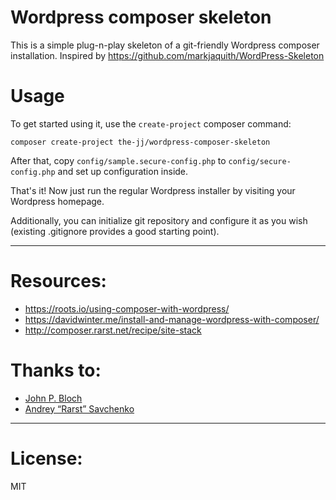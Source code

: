 # Wordpress composer skeleton

This is a simple plug-n-play skeleton of a git-friendly Wordpress composer installation. Inspired by https://github.com/markjaquith/WordPress-Skeleton

# Usage

To get started using it, use the `create-project` composer command:

```
composer create-project the-jj/wordpress-composer-skeleton
```

After that, copy `config/sample.secure-config.php` to `config/secure-config.php` and set up configuration inside.

That's it! Now just run the regular Wordpress installer by visiting your Wordpress homepage.

Additionally, you can initialize git repository and configure it as you wish (existing .gitignore provides a good starting point).

---

# Resources:
* https://roots.io/using-composer-with-wordpress/
* https://davidwinter.me/install-and-manage-wordpress-with-composer/
* http://composer.rarst.net/recipe/site-stack

# Thanks to:
* [John P. Bloch](https://github.com/johnpbloch/wordpress)
* [Andrey “Rarst” Savchenko](http://composer.rarst.net/)

---

# License:

MIT
